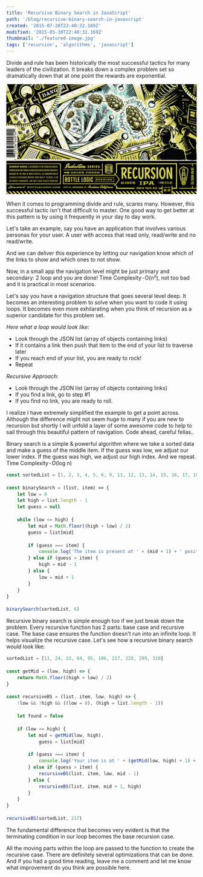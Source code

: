 ```yaml
---
title: 'Recursive Binary Search in JavaScript'
path: '/blog/recursive-binary-search-in-javascript'
created: '2015-07-28T22:40:32.169Z'
modified: '2015-05-30T22:40:32.169Z'
thumbnail: './featured-image.jpg'
tags: ['recursion', 'algorithms', 'javascript']
---
```


Divide and rule has been historically the most successful tactics for many leaders of the civilization. It breaks down a complex problem set so dramatically down that at one point the rewards are exponential.

![Retro Style Recursion Banner Image](./featured-image.jpg)

When it comes to programming divide and rule, scares many. However, this successful tactic isn't that difficult to master. One good way to get better at this pattern is by using it frequently in your day to day work.

Let's take an example, say you have an application that involves various personas for your user. A user with access that read only, read/write and no read/write.

And we can deliver this experience by letting our navigation know which of the links to show and which ones to not show.

Now, in a small app the navigation level might be just primary and secondary: 2 loop and you are done! Time Complexity - O(n²), not too bad and it is practical in most scenarios.

Let's say you have a navigation structure that goes several level deep. It becomes an interesting problem to solve when you want to code it using loops. It becomes even more exhilarating when you think of recursion as a superior candidate for this problem set.

_Here what a loop would look like:_

-   Look through the JSON list (array of objects containing links)
-   If it contains a link then push that item to the end of your list to traverse later
-   If you reach end of your list, you are ready to rock!
-   Repeat

_Recursive Approach:_

-   Look through the JSON list (array of objects containing links)
-   If you find a link, go to step #1
-   If you find no link, you are ready to roll.

I realize I have extremely simplified the example to get a point across. Although the difference might not seem huge to many if you are new to recursion but shortly I will unfold a layer of some awesome code to help to sail through this beautiful pattern of navigation. Code ahead, careful fellas..

Binary search is a simple & powerful algorithm where we take a sorted data and make a guess of the middle item. If the guess was low, we adjust our lower index. If the guess was high, we adjust our high index. And we repeat.
Time Complexity - O(log n)

```javascript
const sortedList = [1, 2, 3, 4, 5, 6, 9, 11, 12, 13, 14, 15, 16, 17, 18, 19, 20]

const binarySearch = (list, item) => {
    let low = 0
    let high = list.length - 1
    let guess = null

    while (low <= high) {
        let mid = Math.floor((high + low) / 2)
        guess = list[mid]

        if (guess === item) {
            console.log('The item is present at ' + (mid + 1) + ' position.')
        } else if (guess > item) {
            high = mid - 1
        } else {
            low = mid + 1
        }
    }
}

binarySearch(sortedList, 6)
```

Recursive binary search is simple enough too if we just break down the problem. Every recursive function has 2 parts: base case and recursive case. The base case ensures the function doesn't run into an infinite loop. It helps visualize the recursive case.
Let's see how a recursive binary search would look like:

```javascript
sortedList = [11, 24, 33, 64, 95, 106, 217, 228, 299, 310]

const getMid = (low, high) => {
    return Math.floor((high + low) / 2)
}

const recursiveBS = (list, item, low, high) => {
    !low && !high && ((low = 0), (high = list.length - 1))

    let found = false

    if (low <= high) {
        let mid = getMid(low, high),
            guess = list[mid]

        if (guess === item) {
            console.log('Your item is at ' + (getMid(low, high) + 1) + ' position')
        } else if (guess > item) {
            recursiveBS(list, item, low, mid - 1)
        } else {
            recursiveBS(list, item, mid + 1, high)
        }
    }
}

recursiveBS(sortedList, 217)
```

The fundamental difference that becomes very evident is that the terminating condition in our loop becomes the base recursion case.

All the moving parts within the loop are passed to the function to create the recursive case. There are definitely several optimizations that can be done. And if you had a good time reading, leave me a comment and let me know what improvement do you think are possible here.
